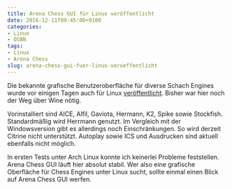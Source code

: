```yaml
---
title: Arena Chess GUI für Linux veröffentlicht
date: 2016-12-11T09:45:00+0100
categories:
- Linux
- OSBN
tags:
- Linux
- Arena Chess
slug: arena-chess-gui-fuer-linux-veroeffentlicht
---
```

Die bekannte grafische Benutzeroberfläche für diverse Schach Engines wurde vor einigen Tagen auch für Linux [veröffentlicht](http://www.playwitharena.com/?Download:Arena_for_Linux). Bisher war hier noch der Weg über Wine nötig.

Vorinstalliert sind AICE, Alfil, Gaviota, Hermann, K2, Spike sowie Stockfish. Standardmäßig wird Herrmann genutzt. Im Vergleich mit der Windowsversion gibt es allerdings noch Einschränkungen. So wird derzeit Citrine nicht unterstützt. Autoplay sowie ICS und Ausdrucken sind aktuell ebenfalls nicht möglich.

In ersten Tests unter Arch Linux konnte ich keinerlei Probleme feststellen. Arena Chess GUI läuft hier absolut stabil. Wer also eine grafische Oberfläche für Chess Engines unter Linux sucht, sollte einmal einen Blick auf Arena Chess GUI werfen.
